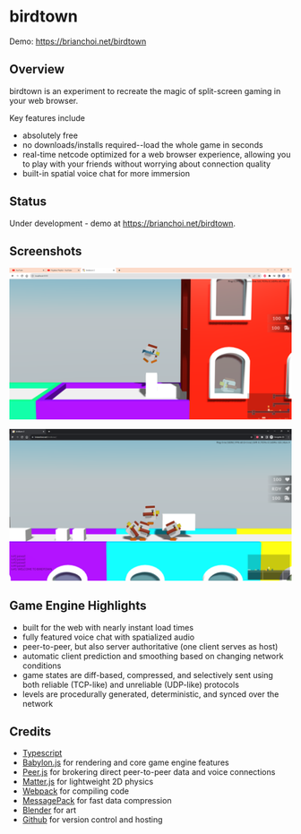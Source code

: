 # birdtown

Demo: https://brianchoi.net/birdtown

## Overview

birdtown is an experiment to recreate the magic of split-screen gaming in your web browser.

Key features include
 * absolutely free
 * no downloads/installs required--load the whole game in seconds
 * real-time netcode optimized for a web browser experience, allowing you to play with your friends without worrying about connection quality
 * built-in spatial voice chat for more immersion

## Status

Under development - demo at https://brianchoi.net/birdtown.

## Screenshots

![devlog012](https://github.com/bchoi12/birdtown/blob/master/screenshots/devlog012.png?raw=true)

![devlog016](https://github.com/bchoi12/birdtown/blob/master/screenshots/devlog016.png?raw=true)

## Game Engine Highlights
 * built for the web with nearly instant load times
 * fully featured voice chat with spatialized audio
 * peer-to-peer, but also server authoritative (one client serves as host)
 * automatic client prediction and smoothing based on changing network conditions
 * game states are diff-based, compressed, and selectively sent using both reliable (TCP-like) and unreliable (UDP-like) protocols
 * levels are procedurally generated, deterministic, and synced over the network

## Credits

 * [Typescript](https://www.typescriptlang.org/)
 * [Babylon.js](https://www.babylonjs.com/) for rendering and core game engine features
 * [Peer.js](https://peerjs.com/) for brokering direct peer-to-peer data and voice connections
 * [Matter.js](https://brm.io/matter-js/) for lightweight 2D physics
 * [Webpack](https://webpack.js.org/) for compiling code
 * [MessagePack](https://msgpack.org/index.html) for fast data compression
 * [Blender](https://www.blender.org/) for art
 * [Github](https://github.com/) for version control and hosting